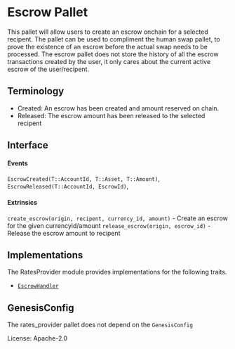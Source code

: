 # Escrow Pallet

This pallet will allow users to create an escrow onchain for a selected recipent. The pallet can be used to compliment the human swap pallet, to prove the existence of an escrow before the actual swap needs to be processed. The escrow pallet does not store the history of all the escrow transactions created by the user, it only cares about the current active escrow of the user/recipent.

## Terminology

- Created: An escrow has been created and amount reserved on chain.
- Released: The escrow amount has been released to the selected recipent

## Interface

#### Events

`EscrowCreated(T::AccountId, T::Asset, T::Amount)`,
`EscrowReleased(T::AccountId, EscrowId)`,

#### Extrinsics

`create_escrow(origin, recipent, currency_id, amount)` - Create an escrow for the given currencyid/amount
`release_escrow(origin, escrow_id)` - Release the escrow amount to recipent

## Implementations

The RatesProvider module provides implementations for the following traits.
- [`EscrowHandler`](../../primitives/src/escrow.rs)

## GenesisConfig

The rates_provider pallet does not depend on the `GenesisConfig`

License: Apache-2.0